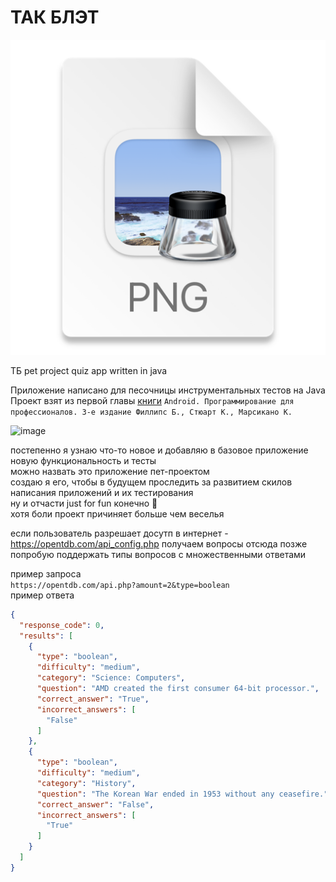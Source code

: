 # ТАК БЛЭТ

![img_1.png](img_1.png)

ТБ pet project quiz app written in java

Приложение написано для песочницы инструментальных тестов на Java  
Проект взят из первой главы [книги](https://www.piter.com/collection/programmirovanie-pod-android-i-ios/product/android-programmirovanie-dlya-professionalov-3-e-izdanie)
`Android. Программирование для профессионалов. 3-е издание Филлипс Б., Стюарт К., Марсикано К.`

![image](https://github.com/user-attachments/assets/b00cdc0c-14f1-4d6b-8673-aeaf93d34320)

постепенно я узнаю что-то новое и добавляю в базовое приложение новую функциональность и тесты  
можно назвать это приложение пет-проектом  
создаю я его, чтобы в будущем проследить за развитием скилов написания приложений и их
тестирования  
ну и отчасти just for fun конечно 🤘  
хотя боли проект причиняет больше чем веселья

если пользователь разрешает досутп в интернет - https://opentdb.com/api_config.php получаем вопросы
отсюда
позже попробую поддержать типы вопросов с множественными ответами

пример запроса  
`https://opentdb.com/api.php?amount=2&type=boolean`  
пример ответа

```json
{
  "response_code": 0,
  "results": [
    {
      "type": "boolean",
      "difficulty": "medium",
      "category": "Science: Computers",
      "question": "AMD created the first consumer 64-bit processor.",
      "correct_answer": "True",
      "incorrect_answers": [
        "False"
      ]
    },
    {
      "type": "boolean",
      "difficulty": "medium",
      "category": "History",
      "question": "The Korean War ended in 1953 without any ceasefire.",
      "correct_answer": "False",
      "incorrect_answers": [
        "True"
      ]
    }
  ]
}
```
